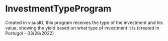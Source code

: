# InvestmentTypeProgram
Created in visualG, this program receives the type of the investment and his value, showing the yield based on what type of investment it is (created in Portugol - 03/28/2022)
